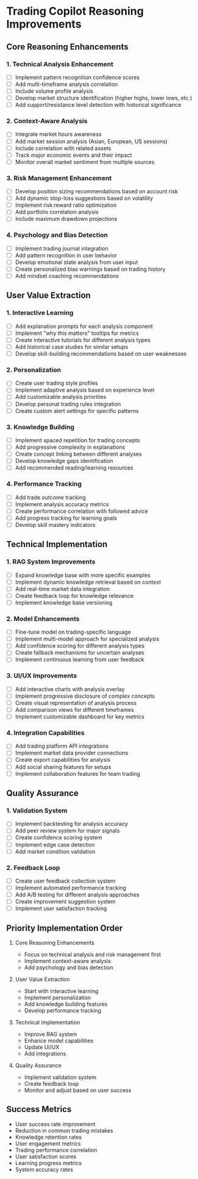 # Trading Copilot Reasoning Improvements

## Core Reasoning Enhancements

### 1. Technical Analysis Enhancement

- [ ] Implement pattern recognition confidence scores
- [ ] Add multi-timeframe analysis correlation
- [ ] Include volume profile analysis
- [ ] Develop market structure identification (higher highs, lower lows, etc.)
- [ ] Add support/resistance level detection with historical significance

### 2. Context-Aware Analysis

- [ ] Integrate market hours awareness
- [ ] Add market session analysis (Asian, European, US sessions)
- [ ] Include correlation with related assets
- [ ] Track major economic events and their impact
- [ ] Monitor overall market sentiment from multiple sources

### 3. Risk Management Enhancement

- [ ] Develop position sizing recommendations based on account risk
- [ ] Add dynamic stop-loss suggestions based on volatility
- [ ] Implement risk:reward ratio optimization
- [ ] Add portfolio correlation analysis
- [ ] Include maximum drawdown projections

### 4. Psychology and Bias Detection

- [ ] Implement trading journal integration
- [ ] Add pattern recognition in user behavior
- [ ] Develop emotional state analysis from user input
- [ ] Create personalized bias warnings based on trading history
- [ ] Add mindset coaching recommendations

## User Value Extraction

### 1. Interactive Learning

- [ ] Add explanation prompts for each analysis component
- [ ] Implement "why this matters" tooltips for metrics
- [ ] Create interactive tutorials for different analysis types
- [ ] Add historical case studies for similar setups
- [ ] Develop skill-building recommendations based on user weaknesses

### 2. Personalization

- [ ] Create user trading style profiles
- [ ] Implement adaptive analysis based on experience level
- [ ] Add customizable analysis priorities
- [ ] Develop personal trading rules integration
- [ ] Create custom alert settings for specific patterns

### 3. Knowledge Building

- [ ] Implement spaced repetition for trading concepts
- [ ] Add progressive complexity in explanations
- [ ] Create concept linking between different analyses
- [ ] Develop knowledge gaps identification
- [ ] Add recommended reading/learning resources

### 4. Performance Tracking

- [ ] Add trade outcome tracking
- [ ] Implement analysis accuracy metrics
- [ ] Create performance correlation with followed advice
- [ ] Add progress tracking for learning goals
- [ ] Develop skill mastery indicators

## Technical Implementation

### 1. RAG System Improvements

- [ ] Expand knowledge base with more specific examples
- [ ] Implement dynamic knowledge retrieval based on context
- [ ] Add real-time market data integration
- [ ] Create feedback loop for knowledge relevance
- [ ] Implement knowledge base versioning

### 2. Model Enhancements

- [ ] Fine-tune model on trading-specific language
- [ ] Implement multi-model approach for specialized analysis
- [ ] Add confidence scoring for different analysis types
- [ ] Create fallback mechanisms for uncertain analyses
- [ ] Implement continuous learning from user feedback

### 3. UI/UX Improvements

- [ ] Add interactive charts with analysis overlay
- [ ] Implement progressive disclosure of complex concepts
- [ ] Create visual representation of analysis process
- [ ] Add comparison views for different timeframes
- [ ] Implement customizable dashboard for key metrics

### 4. Integration Capabilities

- [ ] Add trading platform API integrations
- [ ] Implement market data provider connections
- [ ] Create export capabilities for analysis
- [ ] Add social sharing features for setups
- [ ] Implement collaboration features for team trading

## Quality Assurance

### 1. Validation System

- [ ] Implement backtesting for analysis accuracy
- [ ] Add peer review system for major signals
- [ ] Create confidence scoring system
- [ ] Implement edge case detection
- [ ] Add market condition validation

### 2. Feedback Loop

- [ ] Create user feedback collection system
- [ ] Implement automated performance tracking
- [ ] Add A/B testing for different analysis approaches
- [ ] Create improvement suggestion system
- [ ] Implement user satisfaction tracking

## Priority Implementation Order

1. Core Reasoning Enhancements

   - Focus on technical analysis and risk management first
   - Implement context-aware analysis
   - Add psychology and bias detection

2. User Value Extraction

   - Start with interactive learning
   - Implement personalization
   - Add knowledge building features
   - Develop performance tracking

3. Technical Implementation

   - Improve RAG system
   - Enhance model capabilities
   - Update UI/UX
   - Add integrations

4. Quality Assurance
   - Implement validation system
   - Create feedback loop
   - Monitor and adjust based on user success

## Success Metrics

- User success rate improvement
- Reduction in common trading mistakes
- Knowledge retention rates
- User engagement metrics
- Trading performance correlation
- User satisfaction scores
- Learning progress metrics
- System accuracy rates
